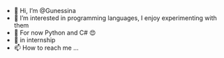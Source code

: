 - 👋 Hi, I’m @Gunessina
- 👀 I’m interested in programming languages, I enjoy experimenting with them
- 🌱 For now Python and C# 😍
- 💞️ in internship
- 📫 How to reach me ...

<!---
Gunessina/Gunessina is a ✨ special ✨ repository because its `README.md` (this file) appears on your GitHub profile.
You can click the Preview link to take a look at your changes.
--->
